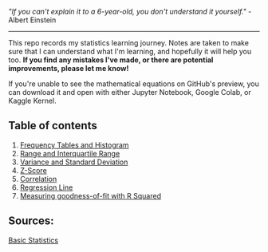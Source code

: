 *"If you can't explain it to a 6-year-old, you don't understand it yourself."* - Albert Einstein

---

This repo records my statistics learning journey. Notes are taken to make sure that I can understand what I'm learning, and hopefully it will help you too.
**If you find any mistakes I've made, or there are potential improvements, please let me know!**

If you're unable to see the mathematical equations on GitHub's preview, you can download it and open with either Jupyter Notebook, Google Colab, or Kaggle Kernel.

## Table of contents
1. [Frequency Tables and Histogram](../master/Frequency%20Tables%20and%20Histogram.ipynb)
2. [Range and Interquartile Range](../master/Range%20and%20Interquartile%20Range.ipynb)
3. [Variance and Standard Deviation](../master/Variance%20and%20Standard%20Deviation.ipynb)
4. [Z-Score](../master/Z-Score.ipynb)
5. [Correlation](../master/Correlation.ipynb)
6. [Regression Line](../master/Regression%20Line.ipynb)
7. [Measuring goodness-of-fit with R Squared](../master/Measuring%20goodness-of-fit%20with%20R-Squared.ipynb)

## Sources:

[Basic Statistics](https://www.coursera.org/learn/basic-statistics)
